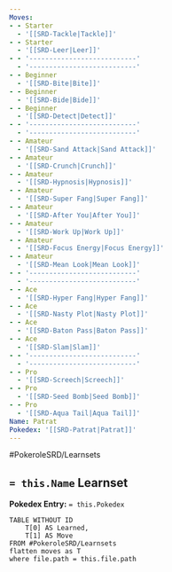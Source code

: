 ```yaml
---
Moves:
- - Starter
  - '[[SRD-Tackle|Tackle]]'
- - Starter
  - '[[SRD-Leer|Leer]]'
- - '---------------------------'
  - '---------------------------'
- - Beginner
  - '[[SRD-Bite|Bite]]'
- - Beginner
  - '[[SRD-Bide|Bide]]'
- - Beginner
  - '[[SRD-Detect|Detect]]'
- - '---------------------------'
  - '---------------------------'
- - Amateur
  - '[[SRD-Sand Attack|Sand Attack]]'
- - Amateur
  - '[[SRD-Crunch|Crunch]]'
- - Amateur
  - '[[SRD-Hypnosis|Hypnosis]]'
- - Amateur
  - '[[SRD-Super Fang|Super Fang]]'
- - Amateur
  - '[[SRD-After You|After You]]'
- - Amateur
  - '[[SRD-Work Up|Work Up]]'
- - Amateur
  - '[[SRD-Focus Energy|Focus Energy]]'
- - Amateur
  - '[[SRD-Mean Look|Mean Look]]'
- - '---------------------------'
  - '---------------------------'
- - Ace
  - '[[SRD-Hyper Fang|Hyper Fang]]'
- - Ace
  - '[[SRD-Nasty Plot|Nasty Plot]]'
- - Ace
  - '[[SRD-Baton Pass|Baton Pass]]'
- - Ace
  - '[[SRD-Slam|Slam]]'
- - '---------------------------'
  - '---------------------------'
- - Pro
  - '[[SRD-Screech|Screech]]'
- - Pro
  - '[[SRD-Seed Bomb|Seed Bomb]]'
- - Pro
  - '[[SRD-Aqua Tail|Aqua Tail]]'
Name: Patrat
Pokedex: '[[SRD-Patrat|Patrat]]'
---
```


#PokeroleSRD/Learnsets

## `= this.Name` Learnset

**Pokedex Entry:** `= this.Pokedex`

```dataview
TABLE WITHOUT ID
    T[0] AS Learned,
    T[1] AS Move
FROM #PokeroleSRD/Learnsets
flatten moves as T
where file.path = this.file.path
```
